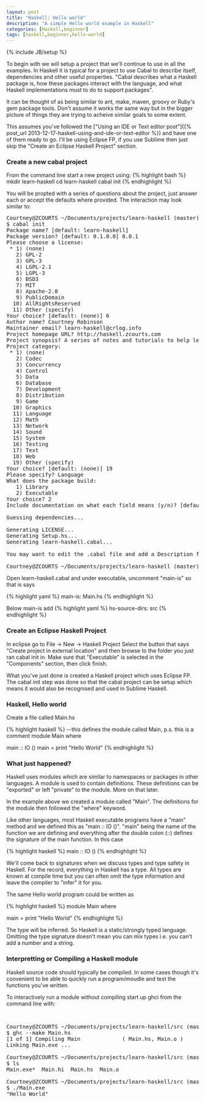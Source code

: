 ```yaml
---
layout: post
title: "Haskell: Hello world"
description: "A simple Hello world example in Haskell"
categories: [Haskell,beginner]
tags: [haskell,beginner,hello-world]
---
```

{% include JB/setup %}

To begin with we will setup a project that we'll continue to use in all the examples.
In Haskell it is typical for a project to use Cabal to describe itself, dependencies and other useful properties. "Cabal describes what a Haskell package is, how these packages interact with the language, and what Haskell implementations must to do to support packages".

It can be thought of as being similar to ant, make, maven, groovy or Ruby's gem package tools. Don't assume it works the same way but in the bigger picture of things they are trying to acheive similar goals to some extent.

This assumes you've followed the ["Using an IDE or Text editor post"]({% post_url 2013-12-17-haskell-using-and-ide-or-text-editor %}) and have one of them ready to go. I'll be using Eclipse FP, if you use Sublime then just skip the "Create an Eclipse Haskell Project" section.

### Create a new cabal project

From the command line start a new project using:
{% highlight bash %}
mkdir learn-haskell
cd learn-haskell
cabal init
{% endhighlight %}

You will be propted with a series of questions about the project, just answer each or accept the defaults where provided. The interaction may look similar to:

<pre>
Courtney@ZCOURTS ~/Documents/projects/learn-haskell (master)
$ cabal init
Package name? [default: learn-haskell]
Package version? [default: 0.1.0.0] 0.0.1
Please choose a license:
 * 1) (none)
   2) GPL-2
   3) GPL-3
   4) LGPL-2.1
   5) LGPL-3
   6) BSD3
   7) MIT
   8) Apache-2.0
   9) PublicDomain
  10) AllRightsReserved
  11) Other (specify)
Your choice? [default: (none)] 6
Author name? Courtney Robinson
Maintainer email? learn-haskell@crlog.info
Project homepage URL? http://haskell.zcourts.com
Project synopsis? A series of notes and tutorials to help learn Haskell
Project category:
 * 1) (none)
   2) Codec
   3) Concurrency
   4) Control
   5) Data
   6) Database
   7) Development
   8) Distribution
   9) Game
  10) Graphics
  11) Language
  12) Math
  13) Network
  14) Sound
  15) System
  16) Testing
  17) Text
  18) Web
  19) Other (specify)
Your choice? [default: (none)] 19
Please specify? Language
What does the package build:
   1) Library
   2) Executable
Your choice? 2
Include documentation on what each field means (y/n)? [default: n] y

Guessing dependencies...

Generating LICENSE...
Generating Setup.hs...
Generating learn-haskell.cabal...

You may want to edit the .cabal file and add a Description field.

Courtney@ZCOURTS ~/Documents/projects/learn-haskell (master)
</pre>


Open learn-haskell.cabal and under executable, uncomment "main-is" so that is says

{% highlight yaml %}
  main-is: Main.hs
{% endhighlight %}

Below main-is add
{% highlight yaml %}
  hs-source-dirs:      src
{% endhighlight %}

### Create an Eclipse Haskell Project

In eclipse go to File -> New -> Haskell Project
Select the button that says "Create project in external location" and then browse to the folder you just ran cabal init in.
Make sure that "Executable" is selected in the "Components" section, then click finish.

What you've just done is created a Haskell project which uses Eclipse FP. The cabal init step was done so that the cabal project can be setup which means it would also be recognised and used in Sublime Haskell. 

### Haskell, Hello world

Create a file called Main.hs

{% highlight haskell %}
--this defines the module called Main, p.s. this is a comment
module Main where

main :: IO ()
main = print "Hello World"
{% endhighlight %}

### What just happened?

Haskell uses modules which are similar to namespaces or packages in other languages.
A module is used to contain definitions. These definitions can be "exported" or left "private" to the module. More on that later.

In the example above we created a module called "Main".
The definitions for the module then followed the "where" keyword.

Like other languages, most Haskell executable programs have a "main" method and we defined this as "main :: IO ()".
"main" being the name of the function we are defining and everything after the double colon (::) defines the signature of the main function. In this case

{% highlight haskell %}
main :: IO ()
{% endhighlight %}

We'll come back to signatures when we discuss types and type safety in Haskell.
For the record, everything in Haskell has a type. All types are known at compile time but you can often omit the type information and leave the compiler to "infer" it for you.

The same Hello world program could be written as

{% highlight haskell %}
module Main where

main = print "Hello World"
{% endhighlight %}

The type will be inferred. So Haskell is a static/strongly typed language. Omitting the type signature doesn't mean you can mix types i.e. you can't add a number and a string.

### Interpretting or Compiling a Haskell module

Haskell source code should typically be compiled. In some cases though it's convenient to be able to quickly run a program/moudle and test the functions you've written.

To interactively run a module without compiling start up ghci from the command line with:
<pre>

</pre>
<pre>
Courtney@ZCOURTS ~/Documents/projects/learn-haskell/src (master)
$ ghc --make Main.hs
[1 of 1] Compiling Main             ( Main.hs, Main.o )
Linking Main.exe ...

Courtney@ZCOURTS ~/Documents/projects/learn-haskell/src (master)
$ ls
Main.exe*  Main.hi  Main.hs  Main.o

Courtney@ZCOURTS ~/Documents/projects/learn-haskell/src (master)
$ ./Main.exe
"Hello World"
</pre>

